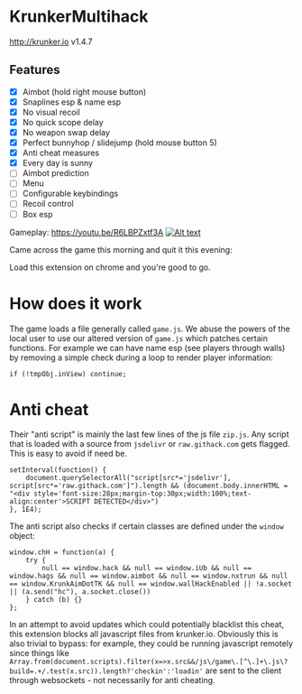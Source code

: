 # KrunkerMultihack
http://krunker.io v1.4.7

## Features
- [x] Aimbot (hold right mouse button)
- [x] Snaplines esp & name esp
- [x] No visual recoil
- [x] No quick scope delay
- [x] No weapon swap delay
- [x] Perfect bunnyhop / slidejump (hold mouse button 5)
- [x] Anti cheat measures
- [x] Every day is sunny
- [ ] Aimbot prediction
- [ ] Menu
- [ ] Configurable keybindings
- [ ] Recoil control
- [ ] Box esp

Gameplay: https://youtu.be/R6LBPZxtf3A
[![Alt text](https://github.com/hrt/KrunkerMultihack/blob/master/screenshot.png?raw=true)](https://www.youtube.com/watch?v=Fvmn3Obuelo)


Came across the game this morning and quit it this evening: 


Load this extension on chrome and you're good to go.

# How does it work
The game loads a file generally called ```game.js```. We abuse the powers of the local user to use our altered version of ```game.js``` which patches certain functions. For example we can have name esp (see players through walls) by removing a simple check during a loop to render player information:

```if (!tmpObj.inView) continue;```

# Anti cheat
Their "anti script" is mainly the last few lines of the js file ```zip.js```. Any script that is loaded with a source from ```jsdelivr``` or ```raw.githack.com``` gets flagged. This is easy to avoid if need be.

```
setInterval(function() {
    document.querySelectorAll("script[src*='jsdelivr'], script[src*='raw.githack.com']").length && (document.body.innerHTML = "<div style='font-size:28px;margin-top:30px;width:100%;text-align:center'>SCRIPT DETECTED</div>")
}, 1E4);
```


The anti script also checks if certain classes are defined under the ```window``` object:

```
window.chH = function(a) {
    try {
        null == window.hack && null == window.iUb && null == window.hags && null == window.aimbot && null == window.nxtrun && null == window.KrunkAimDotTK && null == window.wallHackEnabled || !a.socket || (a.send("hc"), a.socket.close())
    } catch (b) {}
};
```

In an attempt to avoid updates which could potentially blacklist this cheat, this extension blocks all javascript files from krunker.io. Obviously this is also trivial to bypass: for example, they could be running javascript remotely since things like ```Array.from(document.scripts).filter(x=>x.src&&/js\/game\.[^\.]+\.js\?build=.+/.test(x.src)).length?'checkin':'loadin'``` are sent to the client through websockets - not necessarily for anti cheating.
